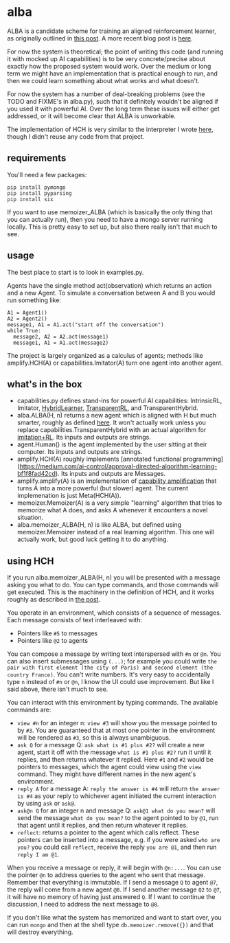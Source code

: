 # alba
ALBA is a candidate scheme for training an aligned reinforcement learner, as originally outlined
in [this post](https://medium.com/ai-control/alba-an-explicit-proposal-for-aligned-ai-17a55f60bbcf).
A more recent blog post is [here](https://medium.com/@paulfchristiano/5636ef510907).

For now the system is theoretical; the point of writing this code (and running it with mocked up
AI capabilities) is to be very concrete/precise about exactly how the proposed system
would work. Over the medium or long term we might have an implementation that is practical enough to run,
and then we could learn something about what works and what doesn't.

For now the system has a number of deal-breaking problems (see the TODO and FIXME's in alba.py),
such that it definitely wouldn't be aligned if you used it with powerful AI.
Over the long term these issues will either get addressed,
or it will become clear that ALBA is unworkable.

The implementation of HCH is very similar to the interpreter I wrote
[here](https://github.com/paulfchristiano/dwimmer), though I didn't reuse any code from that project.

## requirements

You'll need a few packages:
```
pip install pymongo
pip install pyparsing
pip install six
```

If you want to use memoizer_ALBA (which is basically the only thing that you can actually run),
then you need to have a mongo server running locally. This is pretty easy to set up,
but also there really isn't that much to see.

## usage

The best place to start is to look in examples.py.

Agents have the single method act(observation) which returns an action and a new Agent.
To simulate a conversation between A and B you would run something like:

```
A1 = Agent1()
A2 = Agent2()
message1, A1 = A1.act("start off the conversation")
while True:
  message2, A2 = A2.act(message1)
  message1, A1 = A1.act(message2)
``` 

The project is largely organized as a calculus of agents;
methods like amplify.HCH(A) or capabilities.Imitator(A) turn one agent into another agent.
 
## what's in the box

* capabilities.py defines stand-ins for powerful AI capabilities:
IntrinsicRL, Imitator, [HybridLearner](https://medium.com/ai-control/imitation-rl-613d70146409),
[TransparentRL](https://medium.com/ai-control/the-informed-oversight-problem-1b51b4f66b35),
and TransparentHybrid.
* alba.ALBA(H, n) returns a new agent which is aligned with H but much smarter,
roughly as defined [here](https://medium.com/ai-control/alba-an-explicit-proposal-for-aligned-ai-17a55f60bbcf). It won't actually work unless you replace capabilities.TransparentHybrid with an actual algorithm for [imitation+RL](https://medium.com/ai-control/imitation-rl-613d70146409). Its inputs and outputs are strings.
* agent.Human() is the agent implemented by the user sitting at their computer. Its inputs and outputs are strings.
* amplify.HCH(A) roughly implements [annotated functional programming]
(https://medium.com/ai-control/approval-directed-algorithm-learning-bf1f8fad42cd). Its inputs and outputs are Messages.
* amplify.amplify(A) is an implementation of [capability amplification](https://medium.com/ai-control/policy-amplification-6a70cbee4f34) that turns A into a more powerful (but slower) agent. The current implemenation is just Meta(HCH(A)).
* memoizer.Memoizer(A) is a very simple "learning" algorithm that tries to memorize what A does,
and asks A whenever it encounters a novel situation.
* alba.memoizer_ALBA(H, n) is like ALBA, but defined using memoizer.Memoizer instead of a real learning algorithm. This one will actually work, but good luck getting it to do anything.

## using HCH

If you run alba.memoizer_ALBA(H, n) you will be presented with a message asking you what to do.
You can type commands, and those commands will get executed.
This is the machinery in the definition of HCH,
and it works roughly as described in [the post](https://medium.com/ai-control/strong-hch-bedb0dc08d4e#.6s6wcmyqu).

You operate in an environment, which consists of a sequence of messages.
Each message consists of text interleaved with:

* Pointers like `#5` to messages
* Pointers like `@2` to agents

You can compose a message by writing text interspersed with `#n` or `@n`.
You can also insert submessages using `(...)`; for example you could write `the pair with first element (the city of Paris) and second element (the country France)`.
You can't write numbers. It's very easy to accidentally type `n` instead of `#n` or `@n`, I know the UI could use improvement.
But like I said above, there isn't much to see.

You can interact with this environment by typing commands.
The available commands are:

* `view #n` for an integer n: `view #3` will show you the message pointed to by `#3`. You are guaranteed that at most one pointer in the environment will be rendered as `#3`, so this is always unambiguous.
* `ask Q` for a message Q: `ask what is #1 plus #2?` will create a new agent, start it off with the message `what is #1 plus #2?` run it until it replies, and then returns whatever it replied. Here `#1` and `#2` would be pointers to messages, which the agent could view using the `view` command. They might have different names in the new agent's environment.
* `reply A` for a message A: `reply the answer is #4` will return `the answer is #4` as your reply to whichever agent initiated the current interaction by using `ask` or `ask@`.
* `ask@n Q` for an integer n and message Q: `ask@1 what do you mean?` will send the message `what do you mean?` to the agent pointed to by `@1`, run that agent until it replies, and then return whatever it replies.
* `reflect`: returns a pointer to the agent which calls reflect. These pointers can be inserted into a message, e.g. if you were asked `who are you?` you could call `reflect`, receive the reply `you are @1`, and then run `reply I am @1`.

When you receive a message or reply, it will begin with `@n:...`.
You can use the pointer `@n` to address queries to the agent who sent that message.
Remember that everything is immutable. If I send a message `Q` to agent `@7`,
the reply will come from a new agent `@8`.
If I send another message `Q2` to `@7`, it will have no memory of having just answered `Q`.
If I want to continue the discussion, I need to address the next message to `@8`.

If you don't like what the system has memorized and want to start over, you can run `mongo` and then at the shell type `db.memoizer.remove({})` and that will destroy everything.
